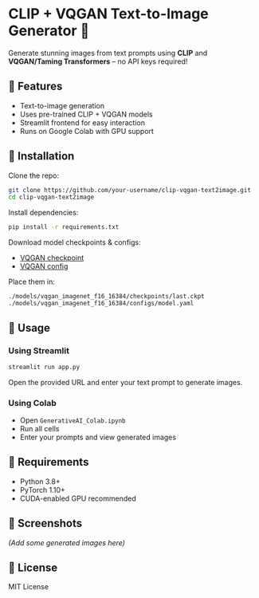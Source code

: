 # CLIP + VQGAN Text-to-Image Generator 🎨

Generate stunning images from text prompts using **CLIP** and **VQGAN/Taming Transformers** – no API keys required!

## 🔹 Features
- Text-to-image generation
- Uses pre-trained CLIP + VQGAN models
- Streamlit frontend for easy interaction
- Runs on Google Colab with GPU support

## 🔹 Installation
Clone the repo:

```bash
git clone https://github.com/your-username/clip-vqgan-text2image.git
cd clip-vqgan-text2image
````

Install dependencies:

```bash
pip install -r requirements.txt
```

Download model checkpoints & configs:

* [VQGAN checkpoint](https://heibox.uni-heidelberg.de/f/867b05fc8c4841768640/?dl=1)
* [VQGAN config](https://heibox.uni-heidelberg.de/f/274fb24ed38341bfa753/?dl=1)

Place them in:

```
./models/vqgan_imagenet_f16_16384/checkpoints/last.ckpt
./models/vqgan_imagenet_f16_16384/configs/model.yaml
```

## 🔹 Usage

### Using Streamlit

```bash
streamlit run app.py
```

Open the provided URL and enter your text prompt to generate images.

### Using Colab

* Open `GenerativeAI_Colab.ipynb`
* Run all cells
* Enter your prompts and view generated images

## 🔹 Requirements

* Python 3.8+
* PyTorch 1.10+
* CUDA-enabled GPU recommended

## 🔹 Screenshots

*(Add some generated images here)*

## 🔹 License

MIT License

```
